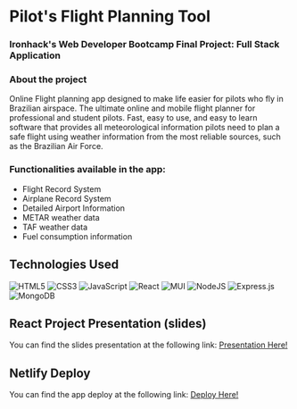 # Pilot's Flight Planning Tool

### Ironhack's Web Developer Bootcamp Final Project: Full Stack Application

### **About the project**

Online Flight planning app designed to make life easier for pilots who fly in Brazilian airspace. The ultimate online and mobile flight planner for professional and student pilots. Fast, easy to use, and easy to learn software that provides all meteorological information pilots need to plan a safe flight using weather information from the most reliable sources, such as the Brazilian Air Force.

### Functionalities available in the app:

- Flight Record System
- Airplane Record System
- Detailed Airport Information
- METAR weather data
- TAF weather data
- Fuel consumption information

## Technologies Used

![HTML5](https://img.shields.io/badge/html5-%23E34F26.svg?style=for-the-badge&logo=html5&logoColor=white) ![CSS3](https://img.shields.io/badge/css3-%231572B6.svg?style=for-the-badge&logo=css3&logoColor=white) ![JavaScript](https://img.shields.io/badge/javascript-%23323330.svg?style=for-the-badge&logo=javascript&logoColor=%23F7DF1E) ![React](https://img.shields.io/badge/react-%2320232a.svg?style=for-the-badge&logo=react&logoColor=%2361DAFB) ![MUI](https://img.shields.io/badge/MUI-%230081CB.svg?style=for-the-badge&logo=mui&logoColor=white) ![NodeJS](https://img.shields.io/badge/node.js-6DA55F?style=for-the-badge&logo=node.js&logoColor=white) ![Express.js](https://img.shields.io/badge/express.js-%23404d59.svg?style=for-the-badge&logo=express&logoColor=%2361DAFB) ![MongoDB](https://img.shields.io/badge/MongoDB-%234ea94b.svg?style=for-the-badge&logo=mongodb&logoColor=white)

## React Project Presentation (slides)

You can find the slides presentation at the following link: [Presentation Here!](https://docs.google.com/presentation/d/1CMWgn8fnYpdoXF4Xz4qvDhpTuG6PiNq7hJmBhPIX88A/edit?usp=sharing)

## Netlify Deploy

You can find the app deploy at the following link: [Deploy Here!](https://flight-planning-tool.netlify.app/)
